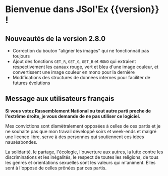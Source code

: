 # Bienvenue dans JSol'Ex {{version}} !

## Nouveautés de la version 2.8.0

- Correction du bouton "aligner les images" qui ne fonctionnait pas toujours
- Ajout des fonctions `GET_R`, `GET_G`, `GET_B` et `MONO` qui extraient respectivement les canaux rouge, vert et bleu d'une image couleur, et convertissent une image couleur en mono pour la dernière
- Modifications des structures de données internes pour faciliter de futures évolutions

## Message aux utilisateurs français

**Si vous votez Rassemblement National ou tout autre parti proche de l'extrême droite, je vous demande de ne pas utiliser ce logiciel.**

Mes convictions sont diamètralement opposées à celles de ces partis et je ne souhaite pas que mon travail développé soirs et week-ends et malgré une licence libre, serve à des personnes qui soutiennent ces idées nauséabondes.

La solidarité, le partage, l'écologie, l'ouverture aux autres, la lutte contre les discriminations et les inégalités, le respect de toutes les religions, de tous les genres et orientations sexuelles sont les valeurs qui m'animent.
Elles sont à l'opposé de celles prônées par ces partis.
